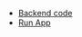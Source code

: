 
- [Backend code](https://github.com/Aravinthan333/inv-app-backend)
- [Run App](https://inv-app-123.netlify.app/)
